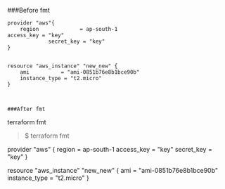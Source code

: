 
###Before fmt
~~~
provider "aws"{
    region             = ap-south-1
access_key = "key"
             secret_key = "key"
}


resource "aws_instance" "new_new" {
    ami          = "ami-0851b76e8b1bce90b"
    instance_type = "t2.micro"
}



###After fmt
~~~

terraform fmt

> $ terraform fmt

provider "aws" {
  region     = ap-south-1
  access_key = "key"
  secret_key = "key"
}


resource "aws_instance" "new_new" {
  ami           = "ami-0851b76e8b1bce90b"
  instance_type = "t2.micro"
}
